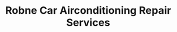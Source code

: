 ---
title: "Robne Car Airconditioning Repair Services"
url: /tagbilaran-city/robne-car-airconditioning-repair-services/
shop: car repair
---